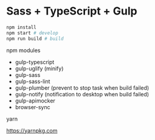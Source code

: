# Sass + TypeScript + Gulp

```sh
npm install
npm start # develop
npm run build # build
```

npm modules

* gulp-typescript
* gulp-uglify (minify)
* gulp-sass
* gulp-sass-lint
* gulp-plumber (prevent to stop task when build failed)
* gulp-notify (notification to desktop when build failed)
* gulp-apimocker
* browser-sync

yarn

https://yarnpkg.com
